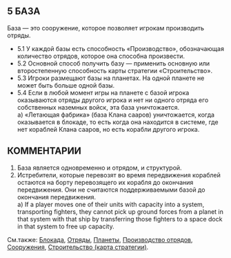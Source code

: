 5 БАЗА
---

База — это сооружение, которое позволяет игрокам производить отряды.
* 5.1 У каждой базы есть способность «Производство», обозначающая количество отрядов, которое она способна произвести.
* 5.2 Основной способ получить базу — применить основную или второстепенную способность карты стратегии «Строительство».
* 5.3 Игроки размещают базы на планетах. На одной планете не может быть больше одной базы.
* 5.4 Если в любой момент игры на планете с базой игрока оказываются отряды другого игрока и нет ни одного отряда его собственных наземных войск, эта база уничтожается.  
  а) «Летающая фабрика» (база Клана сааров) уничтожается, когда оказывается в блокаде, то есть когда она находится в системе, где нет кораблей Клана сааров, но есть корабли другого игрока.

КОММЕНТАРИИ
--- 
1) База является одновременно и отрядом, и структурой.
2) Истребители, которые перевозят во время передвижения кораблей остаются на борту перевозящего их корабля до окончания передвижения. Они не считаются поддерживаемыми базой до окончания передвижения.  
   а) If a player moves one of their units with capacity into a system, transporting fighters, they cannot pick up ground forces from a planet in that system with that ship by transferring those fighters to a space dock in that system to free up capacity.

См.также: [Блокада](blockaded.md), [Отряды](units.md), [Планеты](planets.md), [Производство отрядов](producing_units.md), [Сооружения](structures.md), [Строительство (карта стратегии)](construction_sc.md).
